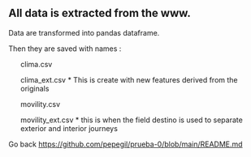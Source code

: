 <h2>All data is extracted from the www.</h2>
<p> Data are transformed into pandas dataframe. </p>
<p> Then they are saved with names : </p>
<ul> clima.csv </ul>
<ul>clima_ext.csv * This is create with new features derived from the originals</ul>
<ul>movility.csv </ul>
<ul>movility_ext.csv * this is when the field destino is used to separate exterior and interior journeys   </ul>

Go back https://github.com/pepegil/prueba-0/blob/main/README.md
